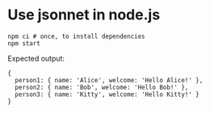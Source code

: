 # Use jsonnet in node.js

```
npm ci # once, to install dependencies
npm start
```

Expected output:

```
{
  person1: { name: 'Alice', welcome: 'Hello Alice!' },
  person2: { name: 'Bob', welcome: 'Hello Bob!' },
  person3: { name: 'Kitty', welcome: 'Hello Kitty!' }
}
```
